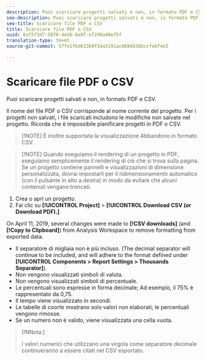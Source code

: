 ```yaml
---
description: Puoi scaricare progetti salvati e non, in formato PDF e CSV.
seo-description: Puoi scaricare progetti salvati e non, in formato PDF e CSV.
seo-title: Scaricare file PDF o CSV
title: Scaricare file PDF o CSV
uuid: 8af5f3d7-5870-4ed6-8a9f-ef290a48ef5f
translation-type: tm+mt
source-git-commit: 57fe1f6d613b9f54a5191ac8684d36bccfebf4e5

---
```



# Scaricare file PDF o CSV

Puoi scaricare progetti salvati e non, in formato PDF e CSV.

Il nome del file PDF o CSV corrisponde al nome corrente del progetto. Per i progetti non salvati, i file scaricati includono le modifiche non salvate nel progetto. Ricorda che è impossibile pianificare progetti in PDF o CSV.

> [!NOTE] È inoltre supportata la visualizzazione Abbandono in formato CSV.

> [!NOTE] Quando eseguiamo il rendering di un progetto in PDF, eseguiamo semplicemente il rendering di ciò che si trova sulla pagina. Se un progetto contiene pannelli e visualizzazioni di dimensione personalizzata, dovrai impostarli per il ridimensionamento automatico (con il pulsante in alto a destra) in modo da evitare che alcuni contenuti vengano troncati.

1. Crea o apri un progetto.
1. Fai clic su **[!UICONTROL Project]** &gt; **[!UICONTROL Download CSV (or Download PDF).]**

On April 11, 2019, several changes were made to **[!CSV downloads]** (and **[!Copy to Clipboard]**) from Analysis Workspace to remove formatting from exported data.
* Il separatore di migliaia non è più incluso. (The decimal separator will continue to be included, and will adhere to the format defined under **[!UICONTROL Components > Report Settings > Thousands Separator]**).
* Non vengono visualizzati simboli di valuta.
* Non vengono visualizzati simboli di percentuale.
* Le percentuali sono espresse in forma decimale; Ad esempio, il 75% è rappresentato da 0,75.
* Il tempo viene visualizzato in secondi.
* Le tabelle di coorte mostrano solo valori non elaborati; le percentuali vengono rimosse.
* Se un numero non è valido, viene visualizzata una cella vuota.

>[!NNota:]
>
> I valori numerici che utilizzano una virgola come separatore decimale continueranno a essere citati nel CSV esportato.
